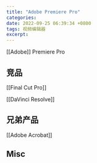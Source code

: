 ```yaml
---
title: "Adobe Premiere Pro"
categories: 
date: 2022-09-25 06:39:34 +0800
tags: 视频编辑器
excerpt: 
---
```




[[Adobe]] Premiere Pro

## 竞品

[[Final Cut Pro]]

[[DaVinci Resolve]]



## 兄弟产品

[[Adobe Acrobat]]



## Misc

